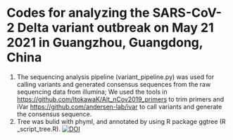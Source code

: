 # Codes for analyzing the SARS-CoV-2 Delta variant outbreak on May 21 2021 in Guangzhou, Guangdong, China
1. The sequencing analysis pipeline (variant_pipeline.py) was used for calling variants and generated consensus sequences from the raw sequencing data from illumina; We used the tools in https://github.com/ItokawaK/Alt_nCov2019_primers to trim primers and iVar https://github.com/andersen-lab/ivar to call variants and generate the consensus sequence.
2. Tree was bulid with phyml, and annotated by using R package ggtree (R _script_tree.R).
[![DOI](https://zenodo.org/badge/388329600.svg)](https://zenodo.org/badge/latestdoi/388329600)
